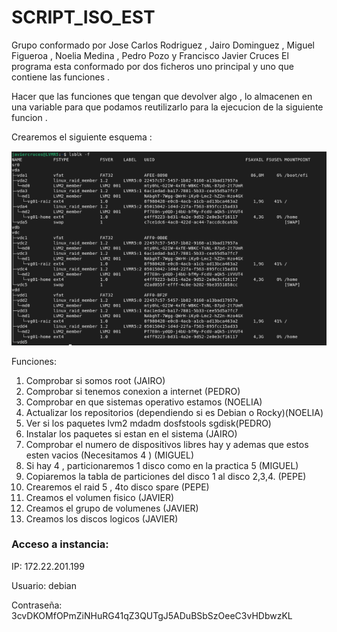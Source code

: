 # SCRIPT_ISO_EST
Grupo conformado por Jose Carlos Rodriguez , Jairo Dominguez , Miguel Figueroa , Noelia Medina , Pedro Pozo y Francisco Javier Cruces 
El programa esta conformado por dos ficheros uno principal y uno que contiene las funciones .

Hacer que las funciones que tengan que devolver algo , lo almacenen en una variable para que podamos reutilizarlo para la ejecucion de la siguiente funcion .

Crearemos el siguiente esquema :

![](./LVM_R5.png)

Funciones:
1. Comprobar si somos root (JAIRO)
2. Comprobar si tenemos conexion a internet (PEDRO)
3. Comprobar en que sistemas operativo estamos (NOELIA)
4. Actualizar los repositorios (dependiendo si es Debian o Rocky)(NOELIA)
5. Ver si los paquetes lvm2 mdadm dosfstools sgdisk(PEDRO)
6. Instalar los paquetes si estan en el sistema (JAIRO) 
7. Comprobar el numero de dispositivos libres hay y ademas que estos esten vacios (Necesitamos 4 ) (MIGUEL)
8. Si hay 4 , particionaremos 1 disco como en la practica 5 (MIGUEL)
9. Copiaremos la tabla de particiones del disco 1 al disco 2,3,4. (PEPE)
10. Crearemos el raid 5 , 4to disco spare (PEPE)
11. Creamos el volumen fisico (JAVIER)
12. Creamos el grupo de volumenes (JAVIER)
13. Creamos los discos logicos (JAVIER)


### Acceso a instancia:
IP: 172.22.201.199

Usuario: debian

Contraseña: 3cvDKOMfOPmZiNHuRG41qZ3QUTgJ5ADuBSbSzOeeC3vHDbwzKL
